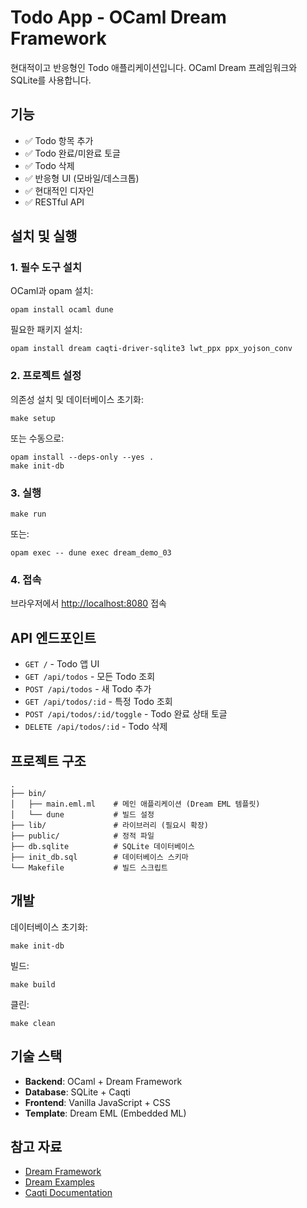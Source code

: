 # Todo App - OCaml Dream Framework

현대적이고 반응형인 Todo 애플리케이션입니다. OCaml Dream 프레임워크와 SQLite를 사용합니다.

## 기능

- ✅ Todo 항목 추가
- ✅ Todo 완료/미완료 토글
- ✅ Todo 삭제
- ✅ 반응형 UI (모바일/데스크톱)
- ✅ 현대적인 디자인
- ✅ RESTful API

## 설치 및 실행

### 1. 필수 도구 설치

OCaml과 opam 설치:
```shell
opam install ocaml dune
```

필요한 패키지 설치:
```shell
opam install dream caqti-driver-sqlite3 lwt_ppx ppx_yojson_conv
```

### 2. 프로젝트 설정

의존성 설치 및 데이터베이스 초기화:
```shell
make setup
```

또는 수동으로:
```shell
opam install --deps-only --yes .
make init-db
```

### 3. 실행

```shell
make run
```

또는:
```shell
opam exec -- dune exec dream_demo_03
```

### 4. 접속

브라우저에서 [http://localhost:8080](http://localhost:8080) 접속

## API 엔드포인트

- `GET /` - Todo 앱 UI
- `GET /api/todos` - 모든 Todo 조회
- `POST /api/todos` - 새 Todo 추가
- `GET /api/todos/:id` - 특정 Todo 조회
- `POST /api/todos/:id/toggle` - Todo 완료 상태 토글
- `DELETE /api/todos/:id` - Todo 삭제

## 프로젝트 구조

```
.
├── bin/
│   ├── main.eml.ml    # 메인 애플리케이션 (Dream EML 템플릿)
│   └── dune           # 빌드 설정
├── lib/               # 라이브러리 (필요시 확장)
├── public/            # 정적 파일
├── db.sqlite          # SQLite 데이터베이스
├── init_db.sql        # 데이터베이스 스키마
└── Makefile           # 빌드 스크립트

```

## 개발

데이터베이스 초기화:
```shell
make init-db
```

빌드:
```shell
make build
```

클린:
```shell
make clean
```

## 기술 스택

- **Backend**: OCaml + Dream Framework
- **Database**: SQLite + Caqti
- **Frontend**: Vanilla JavaScript + CSS
- **Template**: Dream EML (Embedded ML)

## 참고 자료

- [Dream Framework](https://aantron.github.io/dream/)
- [Dream Examples](https://github.com/aantron/dream/tree/master/example)
- [Caqti Documentation](https://github.com/paurkedal/ocaml-caqti)